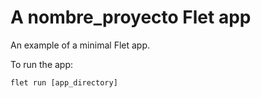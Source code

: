 # A nombre_proyecto Flet app

An example of a minimal Flet app.

To run the app:

```
flet run [app_directory]
```